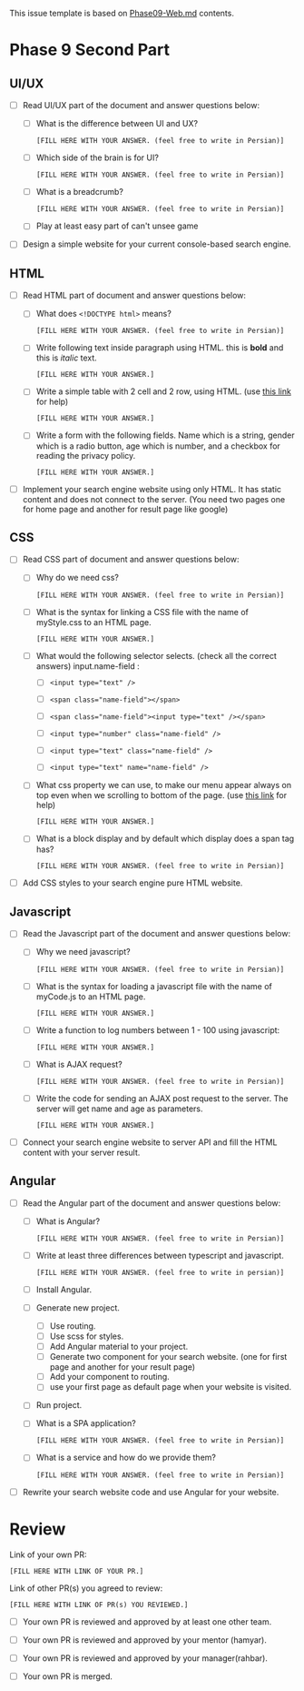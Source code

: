 This issue template is based on [Phase09-Web.md](https://github.com/Star-Academy/codestar-internship/blob/master/Projects/Phase09-Web/Phase09-Web.md) contents.

# Phase 9 Second Part

## UI/UX

- [ ] Read UI/UX part of the document and answer questions below:
  - [ ] What is the difference between UI and UX?
  
    `[FILL HERE WITH YOUR ANSWER. (feel free to write in Persian)]`
  - [ ] Which side of the brain is for UI?
  
    `[FILL HERE WITH YOUR ANSWER. (feel free to write in Persian)]`
  - [ ] What is a breadcrumb?
  
    `[FILL HERE WITH YOUR ANSWER. (feel free to write in Persian)]`
  - [ ] Play at least easy part of can't unsee game 
- [ ] Design a simple website for your current console-based search engine.


## HTML

- [ ] Read HTML part of document and answer questions below:
  - [ ] What does `<!DOCTYPE html>` means?
  
    `[FILL HERE WITH YOUR ANSWER. (feel free to write in Persian)]`
  - [ ] Write following text inside paragraph using HTML.
  this is <b>bold</b> and this is <i>italic</i> text.
  
    `[FILL HERE WITH YOUR ANSWER.]`
  - [ ] Write a simple table with 2 cell and 2 row, using HTML. (use <a target="_blank" href="https://www.w3schools.com/tags/">this link</a> for help)
  
    `[FILL HERE WITH YOUR ANSWER.]`
  - [ ] Write a form with the following fields. Name which is a string, gender which is a radio button, age which is number, and a checkbox for reading the privacy policy. 
  
    `[FILL HERE WITH YOUR ANSWER.]`
- [ ] Implement your search engine website using only HTML. It has static content and does not connect to the server. (You need two pages one for home page and another for result page like google)

## CSS

- [ ] Read CSS part of document and answer questions below:
  - [ ] Why do we need css?
    
      `[FILL HERE WITH YOUR ANSWER. (feel free to write in Persian)]`
      
  - [ ] What is the syntax for linking a CSS file with the name of myStyle.css to an HTML page.
  
    `[FILL HERE WITH YOUR ANSWER.]`
  - [ ] What would the following selector selects. (check all the correct answers) input.name-field :
    - [ ] `<input type="text" />`

    - [ ] `<span class="name-field"></span>`

    - [ ] `<span class="name-field"><input type="text" /></span>`

    - [ ] `<input type="number" class="name-field" />`

    - [ ] `<input type="text" class="name-field" />`

    - [ ] `<input type="text" name="name-field" />`
  - [ ] What css property we can use, to make our menu appear always on top even when we scrolling to bottom of the page. (use <a target="_blank" href="https://www.w3schools.com/css/css_positioning.asp">this link</a> for help)
  
    `[FILL HERE WITH YOUR ANSWER.]`
  - [ ] What is a block display and by default which display does a span tag has?
  
    `[FILL HERE WITH YOUR ANSWER. (feel free to write in Persian)]`
- [ ] Add CSS styles to your search engine pure HTML website.

## Javascript

- [ ] Read the Javascript part of the document and answer questions below:
  - [ ] Why we need javascript?
    
      `[FILL HERE WITH YOUR ANSWER. (feel free to write in Persian)]`
      
  - [ ] What is the syntax for loading a javascript file with the name of myCode.js to an HTML page.
  
    `[FILL HERE WITH YOUR ANSWER.]`
  - [ ] Write a function to log numbers between 1 - 100 using javascript:

    `[FILL HERE WITH YOUR ANSWER.]`
  - [ ] What is AJAX request?
  
    `[FILL HERE WITH YOUR ANSWER. (feel free to write in Persian)]`
  - [ ] Write the code for sending an AJAX post request to the server. The server will get name and age as parameters.
  
    `[FILL HERE WITH YOUR ANSWER.]`
- [ ] Connect your search engine website to server API and fill the HTML content with your server result.

## Angular

- [ ] Read the Angular part of the document and answer questions below:
  - [ ] What is Angular?
    
      `[FILL HERE WITH YOUR ANSWER. (feel free to write in Persian)]`
      
  - [ ] Write at least three differences between typescript and javascript.
  
    `[FILL HERE WITH YOUR ANSWER. (feel free to write in persian)]`
  - [ ] Install Angular.
  - [ ] Generate new project.
    - [ ] Use routing. 
    - [ ] Use scss for styles.
    - [ ] Add Angular material to your project.
    - [ ] Generate two component for your search website. (one for first page and another for your result page)
    - [ ] Add your component to routing.
    - [ ] use your first page as default page when your website is visited.
  - [ ] Run project.
  - [ ] What is a SPA application?
  
    `[FILL HERE WITH YOUR ANSWER. (feel free to write in Persian)]`
  - [ ] What is a service and how do we provide them?
  
    `[FILL HERE WITH YOUR ANSWER. (feel free to write in Persian)]`
- [ ] Rewrite your search website code and use Angular for your website.

# Review
Link of your own PR:

`[FILL HERE WITH LINK OF YOUR PR.]`

Link of other PR(s) you agreed to review:

`[FILL HERE WITH LINK OF PR(s) YOU REVIEWED.]`


- [ ] Your own PR is reviewed and approved by at least one other team.

- [ ] Your own PR is reviewed and approved by your mentor (hamyar).

- [ ] Your own PR is reviewed and approved by your manager(rahbar).

- [ ] Your own PR is merged.

